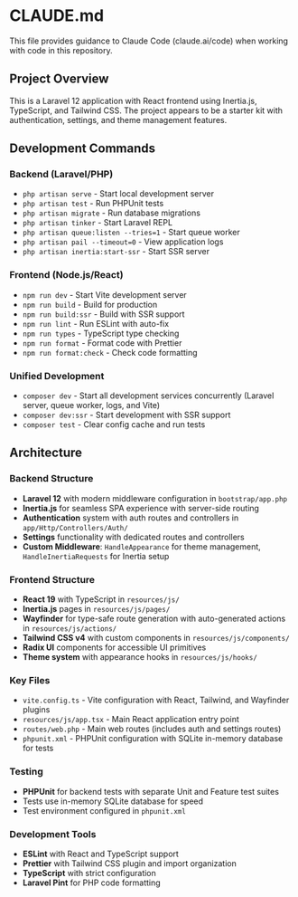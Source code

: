 # CLAUDE.md

This file provides guidance to Claude Code (claude.ai/code) when working with code in this repository.

## Project Overview

This is a Laravel 12 application with React frontend using Inertia.js, TypeScript, and Tailwind CSS. The project appears to be a starter kit with authentication, settings, and theme management features.

## Development Commands

### Backend (Laravel/PHP)
- `php artisan serve` - Start local development server
- `php artisan test` - Run PHPUnit tests
- `php artisan migrate` - Run database migrations
- `php artisan tinker` - Start Laravel REPL
- `php artisan queue:listen --tries=1` - Start queue worker
- `php artisan pail --timeout=0` - View application logs
- `php artisan inertia:start-ssr` - Start SSR server

### Frontend (Node.js/React)
- `npm run dev` - Start Vite development server
- `npm run build` - Build for production
- `npm run build:ssr` - Build with SSR support
- `npm run lint` - Run ESLint with auto-fix
- `npm run types` - TypeScript type checking
- `npm run format` - Format code with Prettier
- `npm run format:check` - Check code formatting

### Unified Development
- `composer dev` - Start all development services concurrently (Laravel server, queue worker, logs, and Vite)
- `composer dev:ssr` - Start development with SSR support
- `composer test` - Clear config cache and run tests

## Architecture

### Backend Structure
- **Laravel 12** with modern middleware configuration in `bootstrap/app.php`
- **Inertia.js** for seamless SPA experience with server-side routing
- **Authentication** system with auth routes and controllers in `app/Http/Controllers/Auth/`
- **Settings** functionality with dedicated routes and controllers
- **Custom Middleware**: `HandleAppearance` for theme management, `HandleInertiaRequests` for Inertia setup

### Frontend Structure
- **React 19** with TypeScript in `resources/js/`
- **Inertia.js** pages in `resources/js/pages/`
- **Wayfinder** for type-safe route generation with auto-generated actions in `resources/js/actions/`
- **Tailwind CSS v4** with custom components in `resources/js/components/`
- **Radix UI** components for accessible UI primitives
- **Theme system** with appearance hooks in `resources/js/hooks/`

### Key Files
- `vite.config.ts` - Vite configuration with React, Tailwind, and Wayfinder plugins
- `resources/js/app.tsx` - Main React application entry point
- `routes/web.php` - Main web routes (includes auth and settings routes)
- `phpunit.xml` - PHPUnit configuration with SQLite in-memory database for tests

### Testing
- **PHPUnit** for backend tests with separate Unit and Feature test suites
- Tests use in-memory SQLite database for speed
- Test environment configured in `phpunit.xml`

### Development Tools
- **ESLint** with React and TypeScript support
- **Prettier** with Tailwind CSS plugin and import organization
- **TypeScript** with strict configuration
- **Laravel Pint** for PHP code formatting